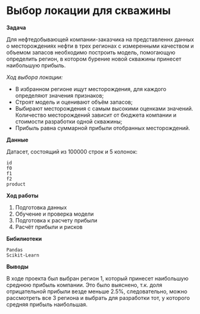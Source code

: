 # Выбор локации для скважины

**Задача**

Для нефтедобывающей компании-заказчика на представленнх данных о месторождениях нефти в трех регионах с измеренными качеством и объемом запасов необходимо построить модель, помогающую определить регион, в котором бурение новой скважины принесет наибольшую прибыль.

*Ход выбора локации:*

- В избранном регионе ищут месторождения, для каждого определяют значения признаков;
- Строят модель и оценивают объём запасов;
- Выбирают месторождения с самым высокими оценками значений. Количество месторождений зависит от бюджета компании и стоимости разработки одной скважины;
- Прибыль равна суммарной прибыли отобранных месторождений.

**Данные**

Датасет, состоящий из 100000 строк и 5 колонок:

    id	
    f0	
    f1	
    f2	
    product

**Ход работы**

1. Подготовка данных
2. Обучение и проверка модели
3. Подготовка к расчету прибыли
4. Расчёт прибыли и рисков

**Бибилиотеки**

    Pandas
    Scikit-Learn

**Выводы**

В ходе проекта был выбран регион 1, который принесет наибольшую среднюю прибыль компании. Это было выяснено, т.к. доля отрицательной прибыли везде меньше 2.5%, следовательно, можно рассмотреть все 3 региона и выбрать для разработки тот, у которого средняя прибыль наибольшая.
